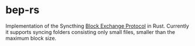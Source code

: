 # bep-rs
Implementation of the Syncthing [Block Exchange Protocol](https://docs.syncthing.net/specs/bep-v1.html) in Rust.
Currently it supports syncing folders consisting only small files, smaller than the maximum block size.
